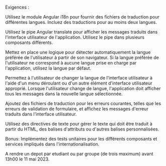 Exigences :

Utilisez le module Angular i18n pour fournir des fichiers de traduction pour différentes langues. Incluez des traductions pour au moins deux langues.

Utilisez le pipe Angular translate pour afficher les messages traduits dans l'interface utilisateur de l'application. Utilisez le pipe dans plusieurs composants différents.

Mettez en place une logique pour détecter automatiquement la langue préférée de l'utilisateur à partir de son navigateur. Si la langue préférée de l'utilisateur ne correspond à aucune langue prise en charge par l'application, utilisez la langue par défaut.

Permettez à l'utilisateur de changer la langue de l'interface utilisateur à l'aide d'un menu déroulant ou d'un autre élément d'interface utilisateur approprié. Lorsque l'utilisateur change de langue, l'application doit afficher tous les messages dans la nouvelle langue sélectionnée.

Ajoutez des fichiers de traduction pour les erreurs courantes, telles que les erreurs de validation de formulaire, et affichez les messages d'erreur traduits dans l'interface utilisateur.

Utilisez des directives de texte pour gérer le texte qui doit être traduit à partir du HTML, des balises d'attributs ou d'autres balises personnalisées.

Bonus: Implémentez des tests unitaires pour les différents composants et services impliqués dans l'internationalisation.



A rendre un depot par etudiant ou par groupe (de trois maximum) avant 13h00 le 11 mai 2023.